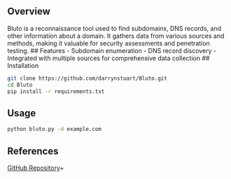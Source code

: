 ## Overview
Bluto is a reconnaissance tool used to find subdomains, DNS records, and other information about a domain. It gathers data from various sources and methods, making it valuable for security assessments and penetration testing. ## Features - Subdomain enumeration - DNS record discovery - Integrated with multiple sources for comprehensive data collection ## Installation 

```sh
git clone https://github.com/darrynstuart/Bluto.git
cd Bluto 
pip install -r requirements.txt
```
## Usage

```sh
python bluto.py -d example.com
```
## References
[GitHub Repository](https://github.com/darrynstuart/Bluto)+